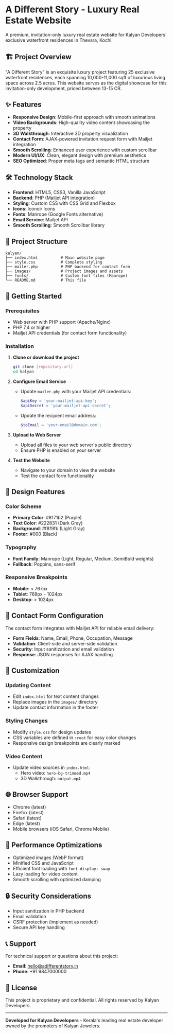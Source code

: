 # A Different Story - Luxury Real Estate Website

A premium, invitation-only luxury real estate website for Kalyan Developers' exclusive waterfront residences in Thevara, Kochi.

## 🏗️ Project Overview

"A Different Story" is an exquisite luxury project featuring 25 exclusive waterfront residences, each spanning 10,000-11,000 sqft of luxurious living space across 2.5 acres. This website serves as the digital showcase for this invitation-only development, priced between 13-15 CR.

## ✨ Features

- **Responsive Design**: Mobile-first approach with smooth animations
- **Video Backgrounds**: High-quality video content showcasing the property
- **3D Walkthrough**: Interactive 3D property visualization
- **Contact Form**: AJAX-powered invitation request form with Mailjet integration
- **Smooth Scrolling**: Enhanced user experience with custom scrollbar
- **Modern UI/UX**: Clean, elegant design with premium aesthetics
- **SEO Optimized**: Proper meta tags and semantic HTML structure

## 🛠️ Technology Stack

- **Frontend**: HTML5, CSS3, Vanilla JavaScript
- **Backend**: PHP (Mailjet API integration)
- **Styling**: Custom CSS with CSS Grid and Flexbox
- **Icons**: Iconoir Icons
- **Fonts**: Manrope (Google Fonts alternative)
- **Email Service**: Mailjet API
- **Smooth Scrolling**: Smooth Scrollbar library

## 📁 Project Structure

```
kalyan/
├── index.html          # Main website page
├── style.css           # Complete styling
├── mailer.php          # PHP backend for contact form
├── images/             # Project images and assets
├── fonts/              # Custom font files (Manrope)
└── README.md           # This file
```

## 🚀 Getting Started

### Prerequisites

- Web server with PHP support (Apache/Nginx)
- PHP 7.4 or higher
- Mailjet API credentials (for contact form functionality)

### Installation

1. **Clone or download the project**
   ```bash
   git clone [repository-url]
   cd kalyan
   ```

2. **Configure Email Service**
   - Update `mailer.php` with your Mailjet API credentials:
     ```php
     $apiKey = 'your-mailjet-api-key';
     $apiSecret = 'your-mailjet-api-secret';
     ```
   - Update the recipient email address:
     ```php
     $toEmail = 'your-email@domain.com';
     ```

3. **Upload to Web Server**
   - Upload all files to your web server's public directory
   - Ensure PHP is enabled on your server

4. **Test the Website**
   - Navigate to your domain to view the website
   - Test the contact form functionality

## 🎨 Design Features

### Color Scheme
- **Primary Color**: #8171b2 (Purple)
- **Text Color**: #222831 (Dark Gray)
- **Background**: #f8f9fb (Light Gray)
- **Footer**: #000 (Black)

### Typography
- **Font Family**: Manrope (Light, Regular, Medium, SemiBold weights)
- **Fallback**: Poppins, sans-serif

### Responsive Breakpoints
- **Mobile**: < 767px
- **Tablet**: 768px - 1024px
- **Desktop**: > 1024px

## 📧 Contact Form Configuration

The contact form integrates with Mailjet API for reliable email delivery:

- **Form Fields**: Name, Email, Phone, Occupation, Message
- **Validation**: Client-side and server-side validation
- **Security**: Input sanitization and email validation
- **Response**: JSON responses for AJAX handling

## 🔧 Customization

### Updating Content
- Edit `index.html` for text content changes
- Replace images in the `images/` directory
- Update contact information in the footer

### Styling Changes
- Modify `style.css` for design updates
- CSS variables are defined in `:root` for easy color changes
- Responsive design breakpoints are clearly marked

### Video Content
- Update video sources in `index.html`:
  - Hero video: `hero-bg-trimmed.mp4`
  - 3D Walkthrough: `output.mp4`

## 🌐 Browser Support

- Chrome (latest)
- Firefox (latest)
- Safari (latest)
- Edge (latest)
- Mobile browsers (iOS Safari, Chrome Mobile)

## 📱 Performance Optimizations

- Optimized images (WebP format)
- Minified CSS and JavaScript
- Efficient font loading with `font-display: swap`
- Lazy loading for video content
- Smooth scrolling with optimized damping

## 🔒 Security Considerations

- Input sanitization in PHP backend
- Email validation
- CSRF protection (implement as needed)
- Secure API key handling

## 📞 Support

For technical support or questions about this project:
- **Email**: hello@adifferentstory.in
- **Phone**: +91 9847000000

## 📄 License

This project is proprietary and confidential. All rights reserved by Kalyan Developers.

---

**Developed for Kalyan Developers** - Kerala's leading real estate developer owned by the promoters of Kalyan Jewelers. 